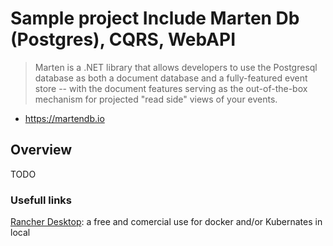 # Sample project Include Marten Db (Postgres), CQRS, WebAPI

> Marten is a .NET library that allows developers to use the Postgresql database as both a document database and a fully-featured event store -- with the document features serving as the out-of-the-box mechanism for projected "read side" views of your events.

- https://martendb.io

## Overview

TODO

### Usefull links

[Rancher Desktop](https://rancherdesktop.io/): a free and comercial use for docker and/or Kubernates in local

